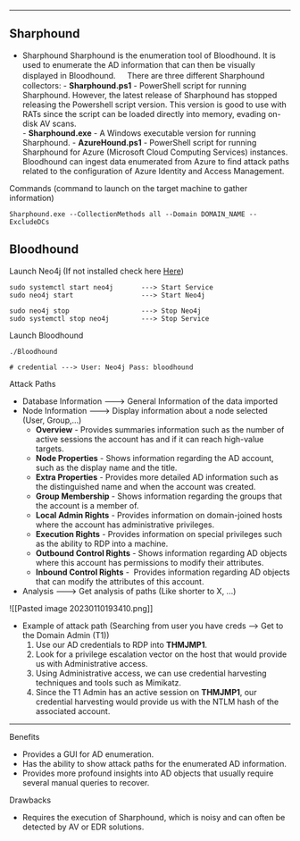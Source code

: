--- ---

<h2>Sharphound</h2>

- Sharphound
	Sharphound is the enumeration tool of Bloodhound. It is used to enumerate the AD information that can then be visually displayed in Bloodhound.
	ㅤ
	There are three different Sharphound collectors:
		-   **Sharphound.ps1** - PowerShell script for running Sharphound. However, the latest release of Sharphound has stopped releasing the Powershell script version. This version is good to use with RATs since the script can be loaded directly into memory, evading on-disk AV scans.  
		-   **Sharphound.exe** - A Windows executable version for running Sharphound.
		-   **AzureHound.ps1** - PowerShell script for running Sharphound for Azure (Microsoft Cloud Computing Services) instances. Bloodhound can ingest data enumerated from Azure to find attack paths related to the configuration of Azure Identity and Access Management.

Commands (command to launch on the target machine to gather information)
```
Sharphound.exe --CollectionMethods all --Domain DOMAIN_NAME --ExcludeDCs
```


<h2>Bloodhound</h2>

Launch Neo4j (If not installed check here [Here](https://www.digitalocean.com/community/tutorials/how-to-install-and-configure-neo4j-on-ubuntu-20-04))
```
sudo systemctl start neo4j       ---> Start Service
sudo neo4j start                 ---> Start Neo4j

sudo neo4j stop                  ---> Stop Neo4j
sudo systemctl stop neo4j        ---> Stop Service
```

Launch Bloodhound
```
./Bloodhound

# credential ---> User: Neo4j Pass: bloodhound
```

Attack Paths
- Database Information    ---> General Information of the data imported
- Node Information           ---> Display information about a node selected (User, Group,...)
	- **Overview** - Provides summaries information such as the number of active sessions the account has and if it can reach high-value targets.  
	-   **Node Properties** - Shows information regarding the AD account, such as the display name and the title.  
	-   **Extra Properties** - Provides more detailed AD information such as the distinguished name and when the account was created.  
	-   **Group Membership** - Shows information regarding the groups that the account is a member of.  
	-   **Local Admin Rights** - Provides information on domain-joined hosts where the account has administrative privileges.  
	-   **Execution Rights** - Provides information on special privileges such as the ability to RDP into a machine.  
	-   **Outbound Control Rights** - Shows information regarding AD objects where this account has permissions to modify their attributes.  
	-   **Inbound Control Rights** -  Provides information regarding AD objects that can modify the attributes of this account.
- Analysis                          ---> Get analysis of paths (Like shorter to X, ...)

![[Pasted image 20230110193410.png]]
- Example of attack path (Searching from user you have creds --> Get to the Domain Admin (T1))
	1.  Use our AD credentials to RDP into **THMJMP1**.
	2.  Look for a privilege escalation vector on the host that would provide us with Administrative access.
	3.  Using Administrative access, we can use credential harvesting techniques and tools such as Mimikatz.
	4.  Since the T1 Admin has an active session on **THMJMP1**, our credential harvesting would provide us with the NTLM hash of the associated account.

---

Benefits

-   Provides a GUI for AD enumeration.
-   Has the ability to show attack paths for the enumerated AD information.
-   Provides more profound insights into AD objects that usually require several manual queries to recover.

Drawbacks

-   Requires the execution of Sharphound, which is noisy and can often be detected by AV or EDR solutions.